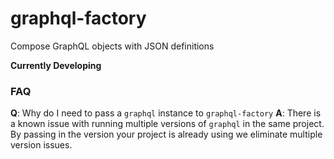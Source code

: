 # graphql-factory
Compose GraphQL objects with JSON definitions

**Currently Developing**

### FAQ
**Q**: Why do I need to pass a `graphql` instance to `graphql-factory`
**A**: There is a known issue with running multiple versions of `graphql` in the same project. By passing in the version your project is already using we eliminate multiple version issues.
